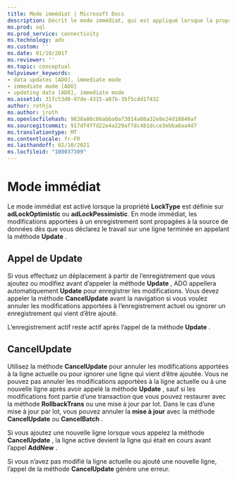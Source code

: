```yaml
---
title: Mode immédiat | Microsoft Docs
description: Décrit le mode immédiat, qui est appliqué lorsque la propriété LockType est définie sur adLockOptimistic ou adLockPessimistic.
ms.prod: sql
ms.prod_service: connectivity
ms.technology: ado
ms.custom: ''
ms.date: 01/19/2017
ms.reviewer: ''
ms.topic: conceptual
helpviewer_keywords:
- data updates [ADO], immediate mode
- immediate mode [ADO]
- updating data [ADO], immediate mode
ms.assetid: 31fc53d0-97de-4315-a87b-3bf5cdd1f432
author: rothja
ms.author: jroth
ms.openlocfilehash: 9838a86c66abba0a73014a08a32e8e24d18849af
ms.sourcegitcommit: 917df4ffd22e4a229af7dc481dcce3ebba0aa4d7
ms.translationtype: MT
ms.contentlocale: fr-FR
ms.lasthandoff: 02/10/2021
ms.locfileid: "100037309"
---
```

# <a name="immediate-mode"></a>Mode immédiat
Le mode immédiat est activé lorsque la propriété **LockType** est définie sur **adLockOptimistic** ou **adLockPessimistic**. En mode immédiat, les modifications apportées à un enregistrement sont propagées à la source de données dès que vous déclarez le travail sur une ligne terminée en appelant la méthode **Update** .  
  
## <a name="calling-update"></a>Appel de Update  
 Si vous effectuez un déplacement à partir de l’enregistrement que vous ajoutez ou modifiez avant d’appeler la méthode **Update** , ADO appellera automatiquement **Update** pour enregistrer les modifications. Vous devez appeler la méthode **CancelUpdate** avant la navigation si vous voulez annuler les modifications apportées à l’enregistrement actuel ou ignorer un enregistrement qui vient d’être ajouté.  
  
 L’enregistrement actif reste actif après l’appel de la méthode **Update** .  
  
## <a name="cancelupdate"></a>CancelUpdate  
 Utilisez la méthode **CancelUpdate** pour annuler les modifications apportées à la ligne actuelle ou pour ignorer une ligne qui vient d’être ajoutée. Vous ne pouvez pas annuler les modifications apportées à la ligne actuelle ou à une nouvelle ligne après avoir appelé la méthode **Update** , sauf si les modifications font partie d’une transaction que vous pouvez restaurer avec la méthode **RollbackTrans** ou une mise à jour par lot. Dans le cas d’une mise à jour par lot, vous pouvez annuler la **mise à jour** avec la méthode **CancelUpdate** ou **CancelBatch** .  
  
 Si vous ajoutez une nouvelle ligne lorsque vous appelez la méthode **CancelUpdate** , la ligne active devient la ligne qui était en cours avant l’appel **AddNew** .  
  
 Si vous n’avez pas modifié la ligne actuelle ou ajouté une nouvelle ligne, l’appel de la méthode **CancelUpdate** génère une erreur.
